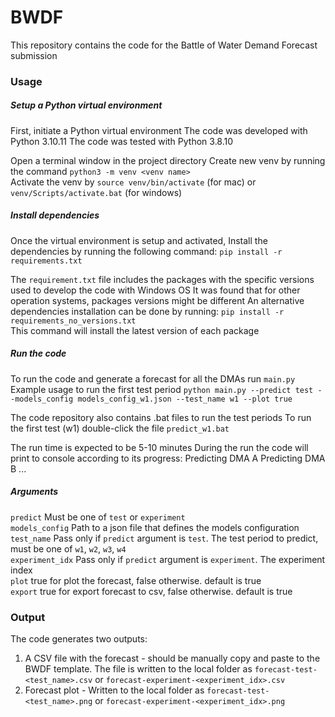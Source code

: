 # BWDF
This repository contains the code for the Battle of Water Demand Forecast submission

### Usage
##### Setup a Python virtual environment
First, initiate a Python virtual environment
The code was developed with Python 3.10.11
The code was tested with Python 3.8.10

Open a terminal window in the project directory
Create new venv by running the command `python3 -m venv <venv name>`</br>
Activate the venv by `source venv/bin/activate` (for mac) or `venv/Scripts/activate.bat` (for windows)</br>

##### Install dependencies
Once the virtual environment is setup and activated,
Install the dependencies by running the following command:
`pip install -r requirements.txt`</br>

The `requirement.txt` file includes the packages with the specific versions used to develop the code with Windows OS
It was found that for other operation systems, packages versions might be different
An alternative dependencies installation can be done by running:
`pip install -r requirements_no_versions.txt`</br>
This command will install the latest version of each package

##### Run the code
To run the code and generate a forecast for all the DMAs run `main.py`
Example usage to run the first test period
`python main.py --predict test --models_config models_config_w1.json --test_name w1 --plot true`

The code repository also contains .bat files to run the test periods
To run the first test (w1) double-click the file `predict_w1.bat`

The run time is expected to be 5-10 minutes
During the run the code will print to console according to its progress:
Predicting DMA A
Predicting DMA B
...

##### Arguments
`predict`          Must be one of `test` or `experiment`</br>
`models_config`    Path to a json file that defines the models configuration</br>
`test_name`        Pass only if `predict` argument is `test`. The test period to predict, must be one of `w1`, `w2`, `w3`, `w4`</br>
`experiment_idx`   Pass only if `predict` argument is `experiment`. The experiment index</br>
`plot`             true for plot the forecast, false otherwise. default is true</br>
`export`           true for export forecast to csv, false otherwise. default is true</br>


### Output
The code generates two outputs:
1) A CSV file with the forecast - should be manually copy and paste to the BWDF template.
The file is written to the local folder as `forecast-test-<test_name>.csv` or `forecast-experiment-<experiment_idx>.csv` 
2) Forecast plot - Written to the local folder as `forecast-test-<test_name>.png` or `forecast-experiment-<experiment_idx>.png`